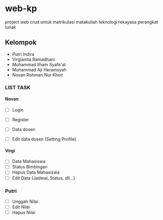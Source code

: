 # web-kp
project web crud untuk matrikulasi matakuliah teknologi rekayasa perangkat lunak

## Kelompok
- Putri Indira
- Virgianita Ramadhani
- Muhammad Ilham Syafa'at
- Muhammad Aji Heramsyah
- Novan Rohman Nur Khoir

### LIST TASK

#### Novan
- [ ] Login
- [ ] Register
- [ ] Data dosen
- [ ] Edit data dosen (Setting Profile)


#### Virgi
- [ ] Data Mahasiswa
- [ ] Status Bimbingan
- [ ] Hapus Data Mahasiswa
- [ ] Edit Data (Jadwal, Status, dll...)

### Putri
- [ ] Unggah Nilai
- [ ] Edit Nilai
- [ ] Hapus Nilai

### 


